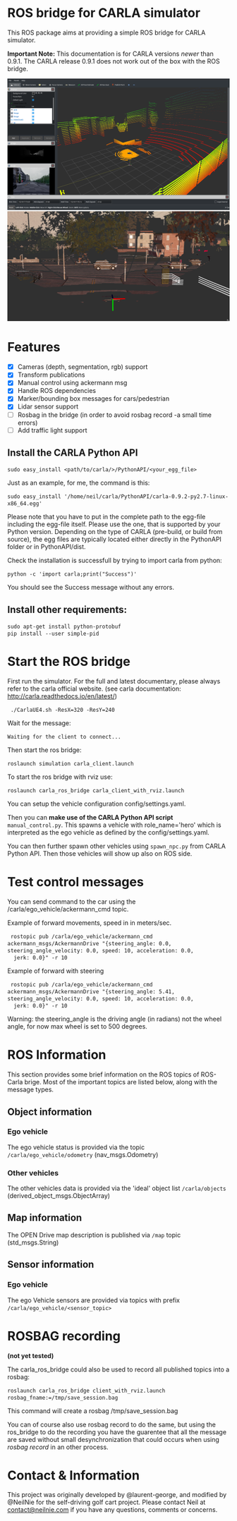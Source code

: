 
# ROS bridge for CARLA simulator

This ROS package aims at providing a simple ROS bridge for CARLA simulator.

__Important Note:__
This documentation is for CARLA versions *newer* than 0.9.1. The CARLA release 0.9.1
does not work out of the box with the ROS bridge.

![rviz setup](./assets/rviz_carla_default.png "rviz")
![depthcloud](./assets/depth_cloud_and_lidar.png "depthcloud")

# Features

- [x] Cameras (depth, segmentation, rgb) support
- [x] Transform publications
- [x] Manual control using ackermann msg
- [x] Handle ROS dependencies
- [x] Marker/bounding box messages for cars/pedestrian
- [x] Lidar sensor support
- [ ] Rosbag in the bridge (in order to avoid rosbag record -a small time errors)
- [ ] Add traffic light support

## Install the CARLA Python API

    sudo easy_install <path/to/carla/>/PythonAPI/<your_egg_file>

Just as an example, for me, the command is this:
	
    sudo easy_install '/home/neil/carla/PythonAPI/carla-0.9.2-py2.7-linux-x86_64.egg'
    
Please note that you have to put in the complete path to the egg-file including
the egg-file itself. Please use the one, that is supported by your Python version.
Depending on the type of CARLA (pre-build, or build from source), the egg files
are typically located either directly in the PythonAPI folder or in PythonAPI/dist.

Check the installation is successfull by trying to import carla from python:

    python -c 'import carla;print("Success")'

You should see the Success message without any errors.

## Install other requirements:

    sudo apt-get install python-protobuf
    pip install --user simple-pid


# Start the ROS bridge

First run the simulator. For the full and latest documentary, please always refer to the carla official website. (see carla documentation: http://carla.readthedocs.io/en/latest/)

     ./CarlaUE4.sh -ResX=320 -ResY=240

Wait for the message:

    Waiting for the client to connect...

Then start the ros bridge:

	roslaunch simulation carla_client.launch

To start the ros bridge with rviz use:

    roslaunch carla_ros_bridge carla_client_with_rviz.launch

You can setup the vehicle configuration config/settings.yaml.

Then you can __make use of the CARLA Python API script__ `manual_control.py`.
This spawns a vehicle with role_name='hero' which is interpreted as the ego
vehicle as defined by the config/settings.yaml.

You can then further spawn other vehicles using `spawn_npc.py` from CARLA Python API.
Then those vehicles will show up also on ROS side.

# Test control messages
You can send command to the car using the /carla/ego_vehicle/ackermann_cmd topic.

Example of forward movements, speed in in meters/sec.

     rostopic pub /carla/ego_vehicle/ackermann_cmd ackermann_msgs/AckermannDrive "{steering_angle: 0.0, steering_angle_velocity: 0.0, speed: 10, acceleration: 0.0,
      jerk: 0.0}" -r 10

Example of forward with steering

     rostopic pub /carla/ego_vehicle/ackermann_cmd ackermann_msgs/AckermannDrive "{steering_angle: 5.41, steering_angle_velocity: 0.0, speed: 10, acceleration: 0.0,
      jerk: 0.0}" -r 10

  Warning: the steering_angle is the driving angle (in radians) not the wheel angle, for now max wheel is set to 500 degrees.

# ROS Information

This section provides some brief information on the ROS topics of ROS-Carla brige. Most of the important topics are listed below, along with the message types.

## Object information

### Ego vehicle

The ego vehicle status is provided via the topic `/carla/ego_vehicle/odometry` (nav_msgs.Odometry)

### Other vehicles

The other vehicles data is provided via the 'ideal' object list `/carla/objects` (derived_object_msgs.ObjectArray)

## Map information

The OPEN Drive map description is published via `/map` topic (std_msgs.String)

## Sensor information

### Ego vehicle
The ego Vehicle sensors are provided via topics with prefix `/carla/ego_vehicle/<sensor_topic>`

# ROSBAG recording
__(not yet tested)__

The carla_ros_bridge could also be used to record all published topics into a rosbag:

    roslaunch carla_ros_bridge client_with_rviz.launch rosbag_fname:=/tmp/save_session.bag

This command will create a rosbag /tmp/save_session.bag

You can of course also use rosbag record to do the same, but using the ros_bridge to do the recording you have the guarentee that all the message are saved without small desynchronization that could occurs when using *rosbag record* in an other process.

# Contact & Information

This project was originally developed by @laurent-george, and modified by @NeilNie for the self-driving golf cart project. Please contact Neil at contact@neilnie.com if you have any questions, comments or concerns.

